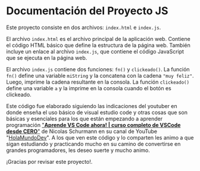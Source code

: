 # Documentación del Proyecto JS

Este proyecto consiste en dos archivos: `index.html` e `index.js`.

El archivo `index.html` es el archivo principal de la aplicación web. Contiene el código HTML básico que define la estructura de la página web. También incluye un enlace al archivo `index.js`, que contiene el código JavaScript que se ejecuta en la página web.

El archivo `index.js` contiene dos funciones: `fn()` y `clickeado()`. La función `fn()` define una variable `miString` y la concatena con la cadena `"muy feliz"`. Luego, imprime la cadena resultante en la consola. La función `clickeado()` define una variable `a` y la imprime en la consola cuando el botón es clickeado.

Este código fue elaborado siguiendo las indicaciones del youtuber en donde enseña el uso básico de visual estudio code y otras cosas que son básicas y esenciales para los que están empezando a aprender programación ["****Aprende VS Code ahora! | curso completo de VSCode desde CERO****"](https://www.youtube.com/watch?v=Ei1y51K8jQk) de Nicolas Schurmann en su canal de YouTube "[HolaMundoDev](https://www.youtube.com/@HolaMundoDev)". A los que ven este código y lo comparten les animo a que sigan estudiando y practicando mucho en su camino de convertirse en grandes programadores, les deseo suerte y mucho animo.

¡Gracias por revisar este proyecto!.
